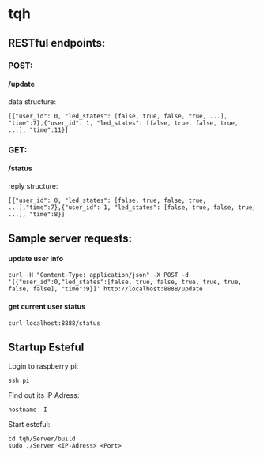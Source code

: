 # tqh

## RESTful endpoints:
### POST:
#### /update 
data structure:  
```
[{"user_id": 0, "led_states": [false, true, false, true, ...], "time":7},{"user_id": 1, "led_states": [false, true, false, true, ...], "time":11}]
```
###	GET:
####	/status	
reply structure:
```
[{"user_id": 0, "led_states": [false, true, false, true, ...],"time":7},{"user_id": 1, "led_states": [false, true, false, true, ...], "time":8}]
```

## Sample server requests:
#### update user info
```
curl -H "Content-Type: application/json" -X POST -d '[{"user_id":0,"led_states":[false, true, false, true, true, true, false, false], "time":9}]' http://localhost:8888/update
```
#### get current user status
```
curl localhost:8888/status
```

## Startup Esteful
Login to raspberry pi:  
```
ssh pi
```
Find out its IP Adress:  
```
hostname -I
```
Start esteful:  
```
cd tqh/Server/build  
sudo ./Server <IP-Adress> <Port>  
```
